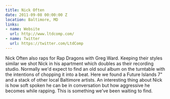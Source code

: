 ```yaml
---
title: Nick Often
date: 2011-09-08 00:00:00 Z
location: Baltimore, MD
links:
- name: Website
  url: http://www.ltdcomp.com/
- name: Twitter
  url: https://twitter.com/LtdComp
---
```


Nick Often also raps for Rap Dragons with Greg Ward. Keeping their styles similar we shot Nick in his apartment which doubles as their recording studio. Normally we'd expect to find an old soul album on the turntable with the intentions of chopping it into a beat. Here we found a Future Islands 7" and a stack of other local Baltimore artists. An interesting thing about Nick is how soft spoken he can be in conversation but how aggressive he becomes while rapping. This is something we've been waiting to find.
